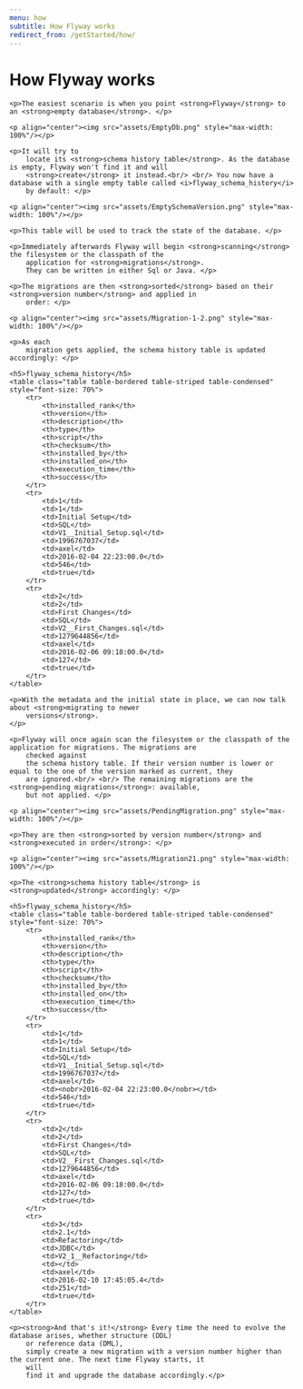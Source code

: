 ```yaml
---
menu: how
subtitle: How Flyway works
redirect_from: /getStarted/how/
---
```

<div id="how">
    <h1>How Flyway works</h1>

    <p>The easiest scenario is when you point <strong>Flyway</strong> to an <strong>empty database</strong>. </p>

    <p align="center"><img src="assets/EmptyDb.png" style="max-width: 100%"/></p>

    <p>It will try to
        locate its <strong>schema history table</strong>. As the database is empty, Flyway won't find it and will
        <strong>create</strong> it instead.<br/> <br/> You now have a database with a single empty table called <i>flyway_schema_history</i>
        by default: </p>

    <p align="center"><img src="assets/EmptySchemaVersion.png" style="max-width: 100%"/></p>

    <p>This table will be used to track the state of the database. </p>

    <p>Immediately afterwards Flyway will begin <strong>scanning</strong> the filesystem or the classpath of the
        application for <strong>migrations</strong>.
        They can be written in either Sql or Java. </p>

    <p>The migrations are then <strong>sorted</strong> based on their <strong>version number</strong> and applied in
        order: </p>

    <p align="center"><img src="assets/Migration-1-2.png" style="max-width: 100%"/></p>

    <p>As each
        migration gets applied, the schema history table is updated accordingly: </p>

    <h5>flyway_schema_history</h5>
    <table class="table table-bordered table-striped table-condensed" style="font-size: 70%">
        <tr>
            <th>installed_rank</th>
            <th>version</th>
            <th>description</th>
            <th>type</th>
            <th>script</th>
            <th>checksum</th>
            <th>installed_by</th>
            <th>installed_on</th>
            <th>execution_time</th>
            <th>success</th>
        </tr>
        <tr>
            <td>1</td>
            <td>1</td>
            <td>Initial Setup</td>
            <td>SQL</td>
            <td>V1__Initial_Setup.sql</td>
            <td>1996767037</td>
            <td>axel</td>
            <td>2016-02-04 22:23:00.0</td>
            <td>546</td>
            <td>true</td>
        </tr>
        <tr>
            <td>2</td>
            <td>2</td>
            <td>First Changes</td>
            <td>SQL</td>
            <td>V2__First_Changes.sql</td>
            <td>1279644856</td>
            <td>axel</td>
            <td>2016-02-06 09:18:00.0</td>
            <td>127</td>
            <td>true</td>
        </tr>
    </table>

    <p>With the metadata and the initial state in place, we can now talk about <strong>migrating to newer
        versions</strong>.
    </p>

    <p>Flyway will once again scan the filesystem or the classpath of the application for migrations. The migrations are
        checked against
        the schema history table. If their version number is lower or equal to the one of the version marked as current, they
        are ignored.<br/> <br/> The remaining migrations are the <strong>pending migrations</strong>: available,
        but not applied. </p>

    <p align="center"><img src="assets/PendingMigration.png" style="max-width: 100%"/></p>

    <p>They are then <strong>sorted by version number</strong> and <strong>executed in order</strong>: </p>

    <p align="center"><img src="assets/Migration21.png" style="max-width: 100%"/></p>

    <p>The <strong>schema history table</strong> is <strong>updated</strong> accordingly: </p>

    <h5>flyway_schema_history</h5>
    <table class="table table-bordered table-striped table-condensed" style="font-size: 70%">
        <tr>
            <th>installed_rank</th>
            <th>version</th>
            <th>description</th>
            <th>type</th>
            <th>script</th>
            <th>checksum</th>
            <th>installed_by</th>
            <th>installed_on</th>
            <th>execution_time</th>
            <th>success</th>
        </tr>
        <tr>
            <td>1</td>
            <td>1</td>
            <td>Initial Setup</td>
            <td>SQL</td>
            <td>V1__Initial_Setup.sql</td>
            <td>1996767037</td>
            <td>axel</td>
            <td><nobr>2016-02-04 22:23:00.0</nobr></td>
            <td>546</td>
            <td>true</td>
        </tr>
        <tr>
            <td>2</td>
            <td>2</td>
            <td>First Changes</td>
            <td>SQL</td>
            <td>V2__First_Changes.sql</td>
            <td>1279644856</td>
            <td>axel</td>
            <td>2016-02-06 09:18:00.0</td>
            <td>127</td>
            <td>true</td>
        </tr>
        <tr>
            <td>3</td>
            <td>2.1</td>
            <td>Refactoring</td>
            <td>JDBC</td>
            <td>V2_1__Refactoring</td>
            <td></td>
            <td>axel</td>
            <td>2016-02-10 17:45:05.4</td>
            <td>251</td>
            <td>true</td>
        </tr>
    </table>

    <p><strong>And that's it!</strong> Every time the need to evolve the database arises, whether structure (DDL)
        or reference data (DML),
        simply create a new migration with a version number higher than the current one. The next time Flyway starts, it
        will
        find it and upgrade the database accordingly.</p>
</div>
